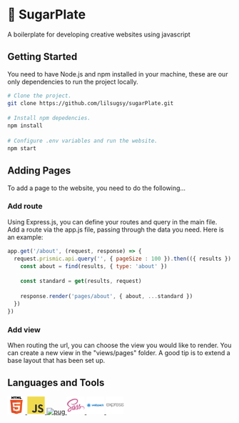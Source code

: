 # :candy: SugarPlate 
A boilerplate for developing creative websites using javascript

## Getting Started
You need to have Node.js and npm installed in your machine, these are our only dependencies to run the project locally.


```bash
# Clone the project.
git clone https://github.com/lilsugsy/sugarPlate.git

# Install npm depedencies.
npm install

# Configure .env variables and run the website.
npm start
```

## Adding Pages
To add a page to the website, you need to do the following... 

### Add route
Using Express.js, you can define your routes and query in the main file.<br>
Add a route via the app.js file, passing through the data you need. Here is an example:

```js
app.get('/about', (request, response) => {
  request.prismic.api.query('', { pageSize : 100 }).then(({ results }) => {
    const about = find(results, { type: 'about' })

    const standard = get(results, request)

    response.render('pages/about', { about, ...standard })
  })
})
```
### Add view
When routing the url, you can choose the view you would like to render. You can create a new view in the "views/pages" folder. A good tip is to extend a base layout that has been set up.


## Languages and Tools
<p align="left"> <a href="https://www.w3.org/html/" target="_blank" rel="noreferrer"> <img src="https://raw.githubusercontent.com/devicons/devicon/master/icons/html5/html5-original-wordmark.svg" alt="html5" width="40" height="40"/> </a> <a href="https://developer.mozilla.org/en-US/docs/Web/JavaScript" target="_blank" rel="noreferrer"> <img src="https://raw.githubusercontent.com/devicons/devicon/master/icons/javascript/javascript-original.svg" alt="javascript" width="40" height="40"/> </a> <a href="https://pugjs.org" target="_blank" rel="noreferrer"> <img src="https://cdn.worldvectorlogo.com/logos/pug.svg" alt="pug" width="40" height="40"/> </a> <a href="https://sass-lang.com" target="_blank" rel="noreferrer"> <img src="https://raw.githubusercontent.com/devicons/devicon/master/icons/sass/sass-original.svg" alt="sass" width="40" height="40"/> </a> <a href="https://webpack.js.org" target="_blank" rel="noreferrer"> <img src="https://raw.githubusercontent.com/devicons/devicon/d00d0969292a6569d45b06d3f350f463a0107b0d/icons/webpack/webpack-original-wordmark.svg" alt="webpack" width="40" height="40"/> </a> <a href="https://expressjs.com" target="_blank" rel="noreferrer"> <img src="https://raw.githubusercontent.com/devicons/devicon/master/icons/express/express-original-wordmark.svg" alt="express" width="40" height="40"/> </a> </p>
